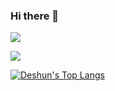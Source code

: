### Hi there 👋

![](https://antzuhl.cn:4000/get/@HuYo-OS.readme)

![](https://github-readme-stats.vercel.app/api?username=HuYo-OS)

 [![Deshun's Top Langs](https://github-readme-stats.vercel.app/api/top-langs/?username=ideshun)](https://github.com/ideshun)
